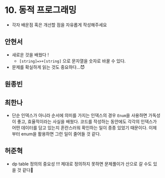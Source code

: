 # 10. 동적 프로그래밍

- 각자 배운점 혹은 개선할 점을 자유롭게 작성해주세요


## 안현서
- 새로운 것을 배웠다 !
	- `[string]=>+[string]` 으로 문자열을 숫자로 바꿀 수 있다.
- 문제를 확실하게 읽는 것도 중요하다...😈

## 원종빈

## 최한나
- 단순 인덱스가 아니라 순서에 의미를 가지는 인덱스의 경우 `Enum`을 사용하면 가독성이 좋고, 효율적이라는 사실을 배웠다. 코드를 작성하는 동안에도 각각의 인덱스가 어떤 데이터를 담고 있는지 혼란스러워 확인하는 일이 종종 있었기 때문이다. 이제부터 enum을 활용하면 그런 일이 줄어들 것 같다.

## 허준혁
- dp table 정의의 중요성 !!! 제대로 정의하지 못하면 문제풀이가 산으로 갈 수도 있을 것 같다🤣